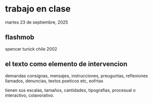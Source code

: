 # trabajo en clase

martes 23 de septiembre, 2025

## flashmob

spencer tunick chile 2002

## el texto como elemento de intervencion

demandas consignas, mensajes, instrucciones, preuguntas, reflexiones llamados, denuncias, textos poeticos etc, eofrtas

tienen sus escalas, tamaños, cantidades, tipografias, procesual o interactivo, colavorativo.

